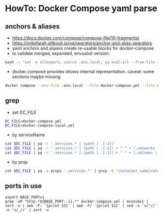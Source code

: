 # HowTo: Docker Compose yaml parse

## anchors & aliases
- https://docs.docker.com/compose/compose-file/10-fragments/
- https://mikefarah.gitbook.io/yq/operators/anchor-and-alias-operators
- yaml anchors and aliases create re-usable blocks for docker-compose
- to validate merged, expanded, envsubst version:
```bash
bash -c "set -o allexport; source .env.local; yq eval-all --from-file internal/scripts/expand.yq docker-compose.yml docker-compose-local.yml" | yq -P 'sort_keys(..)' | tee private.yq.yml
```
- docker compose provides shows internal representation. caveat: some sections maybe missing
```bash
docker compose --env-file .env.local --file docker-compose.yml --file docker-compose-local.yml config | yq -P 'sort_keys(..)' | tee private.dc.yml
```

## grep 
- set DC_FILE
```bash
DC_FILE=docker-compose.yml
DC_FILE=docker-compose-local.yml
```
- by serviceName
```bash
cat $DC_FILE | yq -r '.services.* | (path | .[-1])'
cat $DC_FILE | yq -r '.services.* | (path | .[-1]) + " " + (.networks | @yaml | @json)' 
cat $DC_FILE | yq -r '.services.* | (path | .[-1]) + " " + (.volumes | @yaml | @json)' 
```
- by prop
```bash
cat $DC_FILE | yq -o props '.services.*' | grep -E "container_name|volumes"
```

## ports in use
```
export BASE_PORT=1
grep -oP "http.*${BASE_PORT:-1}.*" docker-compose.yml | envsubst | sort -u | awk -F: '{print $3}' | awk -F/ '{print $1}' | sed -e 's/"//' -e 's/,//' | sort -u
```
